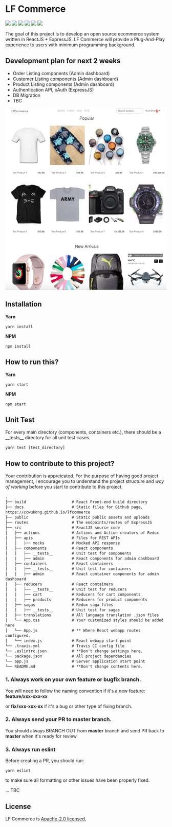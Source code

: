 # LF Commerce

<p>
  <img src="https://img.shields.io/badge/React-16.4.2-lightblue.svg">
  <img src="https://img.shields.io/badge/Redux-4.0.0-purple.svg">
  <img src="https://img.shields.io/badge/Nodejs-8.10.0-green.svg">
  <img src="https://img.shields.io/badge/Express-4.16.3-black.svg">
  <img src="https://img.shields.io/badge/Boostrap-4.+-purple.svg">
  <img src="https://img.shields.io/badge/MySQL-5.7.+-blue.svg">
</p>

The goal of this project is to develop an open source ecommerce system written in ReactJS + ExpressJS. LF Commerce will provide a Plug-And-Play experience to users with minimum programming background. 

## Development plan for next 2 weeks

- Order Listing components (Admin dashboard)
- Customer Listing components (Admin dashboard)
- Product Listing components (Admin dashboard)
- Authentication API, oAuth (ExpressJS)
- DB Migration
- TBC


![Alt Screenshot](./screenshot.png "Screenshot")


## Installation

**Yarn**
```console
yarn install
```

**NPM**

```console
npm install
```


## How to run this?

**Yarn**

```console
yarn start
```

**NPM**

```console
npm start
```

## Unit Test

For every main directory (components, containers etc.), there should be a \_\_tests\_\_ directory for all unit test cases.
```console
yarn test [test_directory]
```


## How to contribute to this project?

Your contribution is appreicated. For the purpose of having good project management, I encourage you to understand the project structure and *way of working* before you start to contribute to this project.

```
.
├── build                    # React Front-end build directory
├── docs                     # Static files for Github page, https://ccwukong.github.io/lfcommerce
├── public                   # Static public assets and uploads
├── routes                   # The endpoints/routes of ExpressJS
├── src                      # ReactJS source code
│   ├── actions              # Actions and Action creators of Redux
│   ├── apis                 # Files for REST APIs
│   │   ├── mocks            # Mocked API response
│   ├── components           # React components
│   |   ├── __tests__        # Unit test for components
│   |   ├── admin            # React components for admin dashboard
│   ├── containers           # React containers
│   |   ├── __tests__        # Unit test for containers
│   |   ├── admin            # React container components for admin dashboard
│   ├── reducers             # React containers
│   |   ├── __tests__        # Unit test for reducers
│   |   ├── cart             # Reducers for cart components
│   |   ├── products         # Reducers for product components
│   ├── sagas                # Redux saga files
│   |   ├── __tests__        # Unit test for sagas
│   ├── translations         # All language translation .json files
│   └── App.css              # Your customized styles should be added here
│   └── App.js               # ** Where React webapp routes configured.
│   └── index.js             # React webapp start point
└── .travis.yml              # Travis CI config file
└── .eslintrc.json           # **Don't change settings here.
└── package.json             # All project dependancies
└── app.js                   # Server application start point
└── README.md                # **Don't change contents here.
```

### 1. Always work on your own feature or bugfix branch.

You will need to follow the naming convention if it's a new feature:
**feature/xxx-xxx-xx**

or **fix/xxx-xxx-xx** if it's a bug or other type of fixing branch.

### 2. Always send your PR to **master** branch.

You should always BRANCH OUT from **master** branch and send PR back to **master** when it's ready for review.

### 3. Always run eslint

Before creating a PR, you should run:
```console
yarn eslint
```
to make sure all formatting or other issues have been properly fixed.

...
TBC

## License
LF Commerce is [Apache-2.0 licensed.](https://github.com/ccwukong/lfcommerce/blob/master/LICENSE)
